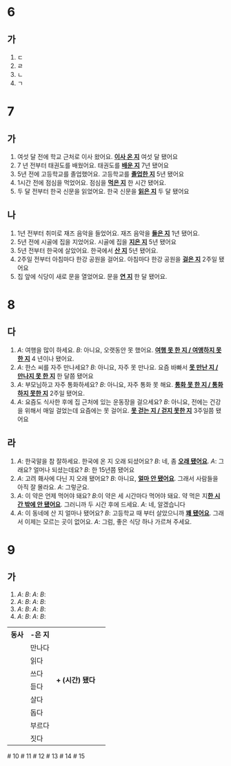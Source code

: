 # 6
## 가
1. ㄷ
2. ㄹ
3. ㄴ
4. ㄱ
# 7
## 가
1. 여섯 달 전에 학교 근처로 이사 왔어요. <u><b>이사 온 지</b></u> 여섯 달 됐어요
2. 7 년 전부터 태권도를 배웠어요. 태권도를 <u><b>배운 지</b></u> 7년 됐어요
3. 5년 전에 고등학교를 졸업했어요. 고등학교를 <u><b>졸업한 지</b></u> 5년 됐어요
4. 1시간 전에 점심을 먹었어요. 점심을 <u><b>먹은 지</b></u> 한 시간 됐어요.
5. 두 달 전부터 한국 신문을 읽었어요. 한국 신문을 <u><b>읽은 지</b></u> 두 달 됐어요
## 나
1. 1년 전부터 취미로 재즈 음악을 들었어요. 재즈 음악을 <u><b>들은 지</b></u> 1년 됐어요.
2. 5년 전에 시골에 집을 지었어요. 시골에 집을 <u><b>지은 지</b></u> 5년 됐어요
3. 5년 전부터 한국에 살았어요. 한국에서 <u><b>산 지</b></u> 5년 됐어요.
4. 2주일 전부터 아침마다 한강 공원을 걸어요. 아침마다 한강 공원을 <u><b>걸은 지</b></u> 2주일 됐어요
5. 집 앞에 식당이 새로 문을 열었어요. 문을 <u><b>연 지</b></u> 한 달 됐어요.
# 8
## 다
1. *A*: 여행을 많이 하세요.
   *B*: 아니요, 오랫동안 못 했어요. <u><b>여행 못 한 지 / 여앵하지 못 한 지</b></u> 4 년이나 됐어요.
2. *A*: 한스 씨를 자주 만나세요?
   *B*: 아니요, 자주 못 만나요. 요즘 바빠서 <u><b>못 만난 지 / 만나지 못 한 지</b></u> 한 달쯤 됐어요
3. *A*: 부모님하고 자주 통화하세요?
   *B*: 아니요, 자주 통화 못 해요. <u><b>통화 못 한 지 / 통화하지 못한 지</b></u> 2주일 됐어요.
4. *A*: 요즘도 식사한 후에 집 근처에 있는 운동장을 걸으세요?
   *B*: 아니요, 전에는 건강을 위해서 매일 걸었는데 요즘에는 못 걸어요. <u><b>못 걷는 지 / 걷지 못한 지</b></u> 3주일쯤 됐어요
   
## 라
1. *A*: 한국말을 참 잘하세요. 한국에 온 지 오래 되셨어요?
   *B*: 네, 좀 <u><b>오래 됐어요</b></u>.
   *A*: 그래요? 얼머나 되셨는데요?
   *B*: 한 15년쯤 됐어요
2. *A*: 고려 홰사에 다닌 지 오래 됐어요?
   *B*: 아니요, <u><b>얼마 안 됐어요</b></u>. 그래서 사람들을 아직 잘 몰라요.
   *A*: 그렇군요.
3. *A*: 이 약은 언제 먹어야 돼요?
   *B*:이 약은 세 시간마다 먹어야 돼요. 약 먹은 지<u><b>한 시간 밖에 안 됐어요</b></u>. 그러니까 두 시간 후에 드세요.
   *A*: 네, 알겠습니다
4. *A*: 이 동네에 산 지 얼마나 됐어요?
   *B*: 고등학교 때 부터 살았으니까 <u><b>꽤 됐어요</b></u>. 그래서 이제는 모르는 곳이 없어요.
   *A*: 그럼, 좋은 식당 하나 가르쳐 주세요.
# 9
## 가
1. *A*: 
   *B*: 
   *A*:
   *B*:
2. *A*: 
   *B*: 
   *A*:
   *B*:
3. *A*: 
   *B*: 
   *A*:
   *B*:
4. *A*: 
   *B*: 
   *A*:
   *B*:
   
<table>
	<tr>
		<th>동사</th>
		<th>-은 지</th>
		<th rowspan="8">+ (시간) 됐다</th>
	</tr>
	<tr>
		<td>&nbsp</td>
		<td>만나다</td>
		<td></td>
	</tr>
	<tr>
		<td></td>
		<td>읽다</td>
		<td></td>
	</tr>
	<tr>
		<td></td>
		<td>쓰다</td>
		<td></td>
	</tr>
	<tr>
		<td></td>
		<td>듣다</td>
		<td></td>
	</tr>
	<tr>
		<td></td>
		<td>살다</td>
		<td></td>
	</tr>
	<tr>
		<td></td>
		<td>돕다</td>
		<td></td>
	</tr>
	<tr>
		<td></td>
		<td>부르다</td>
		<td></td>
	</tr>	
	<tr>
		<td></td>
		<td>짓다</td>
		<td></td>
	</tr>
</table>
# 10
# 11
# 12
# 13
# 14
# 15